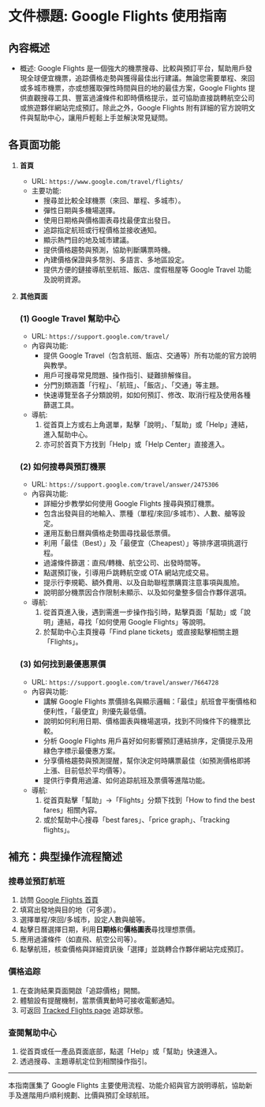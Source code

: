 # 文件標題: Google Flights 使用指南

## 內容概述
- 概述: Google Flights 是一個強大的機票搜尋、比較與預訂平台，幫助用戶發現全球便宜機票，追踪價格走勢與獲得最佳出行建議。無論您需要單程、來回或多城市機票，亦或想獲取彈性時間與目的地的最佳方案，Google Flights 提供直觀搜尋工具、豐富過濾條件和即時價格提示，並可協助直接跳轉航空公司或旅遊夥伴網站完成預訂。除此之外，Google Flights 附有詳細的官方說明文件與幫助中心，讓用戶輕鬆上手並解決常見疑問。

## 各頁面功能

1. **首頁**
   - URL: `https://www.google.com/travel/flights/`
   - 主要功能:  
     - 搜尋並比較全球機票（來回、單程、多城市）。
     - 彈性日期與多機場選擇。
     - 使用日期格與價格圖表尋找最便宜出發日。
     - 追踪指定航班或行程價格並接收通知。
     - 顯示熱門目的地及城市建議。
     - 提供價格趨勢與預測，協助判斷購票時機。
     - 內建價格保證與多幣別、多語言、多地區設定。
     - 提供方便的鏈接導航至航班、飯店、度假租屋等 Google Travel 功能及說明資源。

2. **其他頁面**

   ### (1) Google Travel 幫助中心
   - URL: `https://support.google.com/travel/`
   - 內容與功能:
     - 提供 Google Travel（包含航班、飯店、交通等）所有功能的官方說明與教學。
     - 用戶可搜尋常見問題、操作指引、疑難排解條目。
     - 分門別類涵蓋「行程」、「航班」、「飯店」、「交通」等主題。
     - 快速導覽至各子分類說明，如如何預訂、修改、取消行程及使用各種篩選工具。
   - 導航:  
     1. 從首頁上方或右上角選單，點擊「說明」、「幫助」或「Help」連結，進入幫助中心。  
     2. 亦可於首頁下方找到「Help」或「Help Center」直接進入。

   ### (2) 如何搜尋與預訂機票
   - URL: `https://support.google.com/travel/answer/2475306`
   - 內容與功能:
     - 詳細分步教學如何使用 Google Flights 搜尋與預訂機票。
     - 包含出發與目的地輸入、票種（單程/來回/多城市）、人數、艙等設定。
     - 運用互動日曆與價格走勢圖尋找最低票價。
     - 利用「最佳（Best）」及「最便宜（Cheapest）」等排序選項挑選行程。
     - 過濾條件篩選：直飛/轉機、航空公司、出發時間等。
     - 點選預訂後，引導用戶跳轉航空或 OTA 網站完成交易。
     - 提示行李規範、額外費用、以及自助聯程票購買注意事項與風險。
     - 說明部分機票因合作限制未顯示、以及如何彙整多個合作夥伴選項。
   - 導航:
     1. 從首頁進入後，遇到需進一步操作指引時，點擊頁面「幫助」或「說明」連結，尋找「如何使用 Google Flights」等說明。
     2. 於幫助中心主頁搜尋「Find plane tickets」或直接點擊相關主題「Flights」。

   ### (3) 如何找到最優惠票價
   - URL: `https://support.google.com/travel/answer/7664728`
   - 內容與功能:
     - 講解 Google Flights 票價排名與顯示邏輯：「最佳」航班會平衡價格和便利性，「最便宜」則優先最低價。
     - 說明如何利用日期、價格圖表與機場選項，找到不同條件下的機票比較。
     - 分析 Google Flights 用戶喜好如何影響預訂連結排序，定價提示及用綠色字標示最優惠方案。
     - 分享價格趨勢與預測提醒，幫你決定何時購票最佳（如預測價格即將上漲、目前低於平均價等）。
     - 提供行李費用過濾、如何追踪航班及票價等進階功能。
   - 導航:
     1. 從首頁點擊「幫助」→「Flights」分類下找到「How to find the best fares」相關內容。
     2. 或於幫助中心搜尋「best fares」、「price graph」、「tracking flights」。

## 補充：典型操作流程簡述

### 搜尋並預訂航班
1. 訪問 [Google Flights 首頁](https://www.google.com/travel/flights/)
2. 填寫出發地與目的地（可多選）。
3. 選擇單程/來回/多城市，設定人數與艙等。
4. 點擊日曆選擇日期，利用**日期格**和**價格圖表**尋找理想票價。
5. 應用過濾條件（如直飛、航空公司等）。
6. 點擊航班，核查價格與詳細資訊後「選擇」並跳轉合作夥伴網站完成預訂。

### 價格追踪
1. 在查詢結果頁面開啟「追踪價格」開關。
2. 體驗設有提醒機制，當票價異動時可接收電郵通知。
3. 可返回 [Tracked Flights page](https://www.google.com/travel/flights/saves) 追踪狀態。

### 查閱幫助中心
1. 從首頁或任一產品頁面底部，點選「Help」或「幫助」快速進入。
2. 透過搜尋、主題導航定位到相關操作指引。

---

本指南匯集了 Google Flights 主要使用流程、功能介紹與官方說明導航，協助新手及進階用戶順利規劃、比價與預訂全球航班。